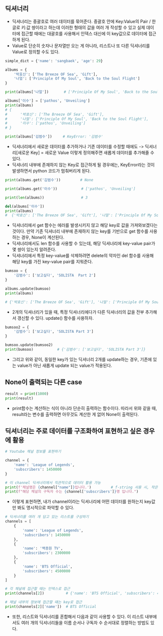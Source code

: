 ## 딕셔너리
- 딕셔너리는 중괄호로 여러 데이터를 묶어준다. 중괄호 안에 Key:Value의 Pair / 한글로 키:값 쌍이라고 하는데 이러한 형태의 값을 여러 개 작성할 수 있고 실제 데이터에 접근할 때에는 대괄호를 사용해서 인덱스 대신에 이 key값으로 데이터에 접근하게 된다.
- Value로 단순히 숫자나 문자열만 오는 게 아니라, 리스트나 또 다른 딕셔너리를 Value로 정의할 수도 있다.

```python
simple_dict = {'name': 'sangbaek', 'age': 29}

albums = {
    '박효신': ['The Breeze OF Sea', 'Gift'],
    '나얼': ['Principle Of My Soul', 'Back to the Soul Flight']
}

print(albums['나얼'])       # ['Principle Of My Soul', 'Back to the Soul Flight']

albums['이수'] = ['pathos', 'Unveiling']
print(albums)
# {
#      '박효신': ['The Breeze OF Sea', 'Gift'], 
#      '나얼': ['Principle Of My Soul', 'Back to the Soul Flight'], 
#      '이수': ['pathos', 'Unveiling']
# }

print(albums['김범수'])     # KeyError: '김범수'
```

- 딕셔너리에서 새로운 데이터를 추가하거나 기존 데이터를 수정할 때에도 -> 딕셔너리[새로운 Key] = 새로운 Value 이렇게 정의해주면 새롭게 데이터를 추가해줄 수 있다. 
- 딕셔너리 내부에 존재하지 않는 Key로 접근하게 될 경우에는, KeyError라는 것이 발생하면서 python 코드가 멈춰버리게 된다.  


```python
print(albums.get('김범수'))         # None

print(albums.get('이수'))           # ['pathos', 'Unveiling']

print(len(albums))                 # 3

del(albums['이수'])
print(albums)                      
#  {'박효신': ['The Breeze OF Sea', 'Gift'], '나얼': ['Principle Of My Soul', 'Back to the Soul Flight']}
```

- 딕셔너리에서 get 함수는 에러를 발생시키지 않고 해당 key로 값을 가져와보겠다는 것이다. 만약 기존 딕셔너리 내부에 존재하지 않는 key를 기반으로 get 함수를 사용하는 경우, None이 계산된다.
- 딕셔너리에서도 len 함수를 사용할 수 있는데, 해당 딕셔너리에 key-value pair가 몇 쌍이 있는지 알려준다.
- 딕셔너리에서 특정 key-value를 삭제하려면 delete의 약자인 del 함수를 사용해 해당 key를 가진 key-value pair를 지워준다. 


```python
bumsoo = {
    '김범수': ['보고싶다', 'SOLISTA  Part 2']
}

albums.update(bumsoo)
print(albums)

# {'박효신': ['The Breeze OF Sea', 'Gift'], '나얼': ['Principle Of My Soul', 'Back to the Soul Flight'], '김범수': ['보고싶다', 'SOLISTA  Part 2']}
```

- 2개의 딕셔너리가 있을 때, 특정 딕셔너리에다가 다른 딕셔너리의 값을 전부 추가해서 갱신할 수 있다. update() 함수를 사용하자.


```python
bumsoo2 = {
    '김범수': ['보고싶다', 'SOLISTA Part 3']
}

bumsoo.update(bumsoo2)
print(bumsoo)           # {'김범수': ['보고싶다', 'SOLISTA Part 3']}
```

- 그리고 위와 같이, 동일한 key가 있는 딕셔너리 2개를 update하는 경우, 기존에 있는 value가 아닌 새롭게 update 되는 value가 적용된다.


## None이 출력되는 다른 case

```python
result = print(1000)
print(result)
```

- print함수는 계산하는 식이 아니라 단순히 출력하는 함수이다. 따라서 위와 같을 때, result라는 변수를 출력하면 아무것도 계산한 게 없어 None이 출력된다.


## 딕셔너리는 주로 데이터를 구조화하여 표현하고 싶은 경우에 활용

```python
# Youtube 채널 정보를 표현하기

channel = {
    'name': 'League of Legends',
    'subscribers': 1450000
}

# 이 channel 딕셔너리에서 직관적으로 데이터 활용 가능
print(f'채널명은 {channel["name"]}입니다.')         # f-string 사용 시, 작은따옴표에 안에 작은따옴표 사용 불가. 큰 따옴표로 데이터 접근
print(f"해당 채널의 구독자 수는 {channel['subscribers']}명 입니다.")
```

- 이렇게 표현하면, 내가 channel이라는 딕셔너리에 어떤 데이터를 원하는지 key값만 봐도 명시적으로 파악할 수 있다.


```python
# 딕셔너리를 여러 개 담고 있는 리스트를 구성하기
channels = [
    {
        'name': 'League of Legends',
        'subscribers': 1450000
    },
    {
        'name': '백종원 TV',
        'subscribers': 2300000
    },
    {
        'name': 'BTS Official',
        'subscribers': 4500000
    }
]

# 각 채널에 접근할 때는 인덱스로 접근
print(channels[2])          # {'name': 'BTS Official', 'subscribers': 4500000}

# 채널 내부의 정보에 접근할 떄는 key로 접근
print(channels[2]['name'])  # BTS Official
```

- 또한, 리스트와 딕셔너리를 혼합해서 다음과 같이 사용할 수 있다. 이 리스트 내부에서도 여러 개의 딕셔너리들을 이름 순서나 구독자 수 순서대로 정렬하는 방법도 있다. 
